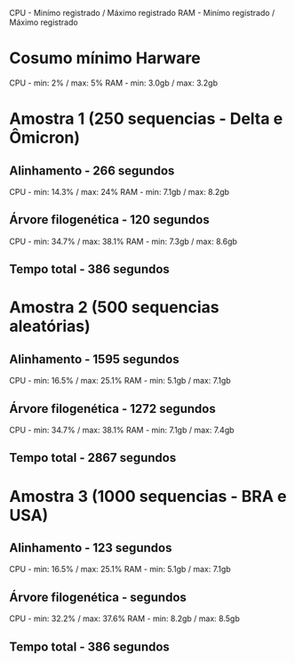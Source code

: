 CPU - Minímo registrado / Máximo registrado
RAM - Minímo registrado / Máximo registrado

# Cosumo mínimo Harware
CPU - min: 2% / max: 5%
RAM - min: 3.0gb / max: 3.2gb

# Amostra 1 (250 sequencias - Delta e Ômicron)
## Alinhamento -  266 segundos
CPU - min: 14.3% / max: 24%
RAM - min: 7.1gb / max: 8.2gb

## Árvore filogenética - 120 segundos
CPU - min: 34.7% / max: 38.1%
RAM - min: 7.3gb / max: 8.6gb

## Tempo total -  386 segundos

# Amostra 2 (500 sequencias aleatórias)
## Alinhamento - 1595 segundos
CPU - min: 16.5% / max: 25.1%
RAM - min: 5.1gb / max: 7.1gb

## Árvore filogenética - 1272 segundos
CPU - min: 34.7% / max: 38.1%
RAM - min: 7.1gb / max: 7.4gb

## Tempo total - 2867 segundos


# Amostra 3 (1000 sequencias - BRA e USA)
## Alinhamento - 123 segundos
CPU - min: 16.5% / max: 25.1%
RAM - min: 5.1gb / max: 7.1gb

## Árvore filogenética -  segundos
CPU - min: 32.2% / max: 37.6%
RAM - min: 8.2gb / max: 8.5gb

## Tempo total - 386 segundos
